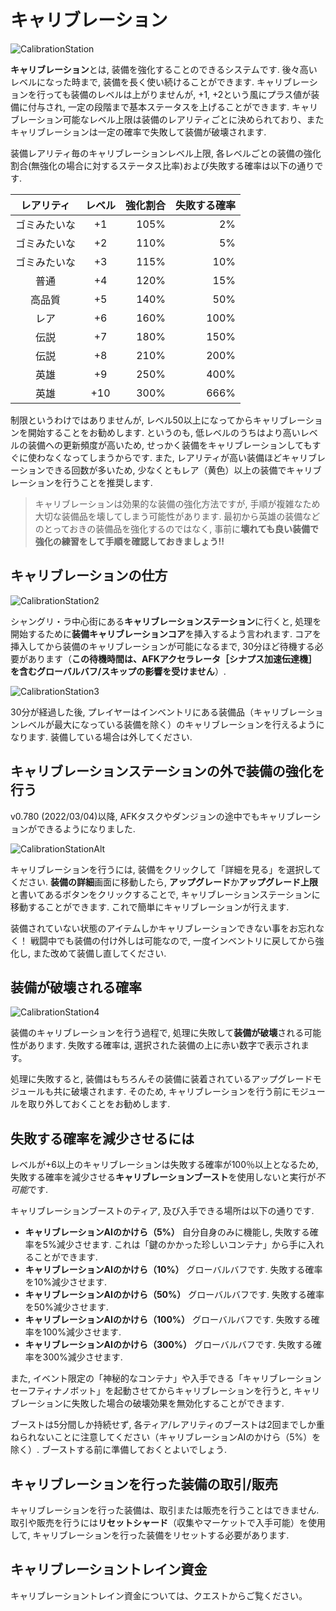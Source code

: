 # キャリブレーション
![CalibrationStation](/resources/mobile-tutorial/CalibrationStation.png)

**キャリブレーション**とは, 装備を強化することのできるシステムです. 後々高いレベルになった時まで, 装備を長く使い続けることができます. キャリブレーションを行っても装備のレベルは上がりませんが, +1, +2という風にプラス値が装備に付与され, 一定の段階まで基本ステータスを上げることができます. キャリブレーション可能なレベル上限は装備のレアリティごとに決められており、またキャリブレーションは一定の確率で失敗して装備が破壊されます.

装備レアリティ毎のキャリブレーションレベル上限, 各レベルごとの装備の強化割合(無強化の場合に対するステータス比率)および失敗する確率は以下の通りです.

| レアリティ | レベル | 強化割合 | 失敗する確率 |
|:--:|:--:|--:|--:|
| ゴミみたいな | +1 | 105% | 2% |
| ゴミみたいな | +2 | 110% | 5% |
| ゴミみたいな | +3 | 115% |10% |
| 普通 | +4 | 120% | 15% |
| 高品質 | +5 | 140% | 50% |
| レア | +6 | 160% | 100% |
| 伝説 | +7 | 180% | 150% |
| 伝説 | +8 | 210% | 200% |
| 英雄 | +9 | 250% | 400% |
| 英雄 | +10 | 300% | 666% |

制限というわけではありませんが, レベル50以上になってからキャリブレーションを開始することをお勧めします. というのも, 低レベルのうちはより高いレベルの装備への更新頻度が高いため, せっかく装備をキャリブレーションしてもすぐに使わなくなってしまうからです. また, レアリティが高い装備ほどキャリブレーションできる回数が多いため, 少なくともレア（黄色）以上の装備でキャリブレーションを行うことを推奨します.

> キャリブレーションは効果的な装備の強化方法ですが, 手順が複雑なため大切な装備品を壊してしまう可能性があります.
> 最初から英雄の装備などのとっておきの装備品を強化するのではなく, 事前に**壊れても良い装備で強化の練習をして手順を確認しておきましょう!!**

## キャリブレーションの仕方
![CalibrationStation2](/resources/mobile-tutorial/CalibrationStation2.png)

シャングリ・ラ中心街にある**キャリブレーションステーション**に行くと, 処理を開始するために**装備キャリブレーションコア**を挿入するよう言われます. コアを挿入してから装備のキャリブレーションが可能になるまで, 30分ほど待機する必要があります（**この待機時間は、AFKアクセラレータ［シナプス加速伝達機］を含むグローバルバフ/スキップの影響を受けません**）.

![CalibrationStation3](/resources/mobile-tutorial/CalibrationStation3.png)

30分が経過した後, プレイヤーはインベントリにある装備品（キャリブレーションレベルが最大になっている装備を除く）のキャリブレーションを行えるようになります. 装備している場合は外してください.

## キャリブレーションステーションの外で装備の強化を行う

v0.780 (2022/03/04)以降, AFKタスクやダンジョンの途中でもキャリブレーションができるようになりました. 

![CalibrationStationAlt](/resources/mobile-tutorial/CalibrationStationAlt.png)

キャリブレーションを行うには, 装備をクリックして「詳細を見る」を選択してください. **装備の詳細**画面に移動したら, **アップグレード**か**アップグレード上限**と書いてあるボタンをクリックすることで, キャリブレーションステーションに移動することができます. これで簡単にキャリブレーションが行えます.

装備されていない状態のアイテムしかキャリブレーションできない事をお忘れなく！ 戦闘中でも装備の付け外しは可能なので, 一度インベントリに戻してから強化し, また改めて装備し直してください.

## 装備が破壊される確率

![CalibrationStation4](/resources/mobile-tutorial/CalibrationStation4.png)

装備のキャリブレーションを行う過程で, 処理に失敗して**装備が破壊**される可能性があります. 失敗する確率は, 選択された装備の上に赤い数字で表示されます。

処理に失敗すると, 装備はもちろんその装備に装着されているアップグレードモジュールも共に破壊されます. そのため, キャリブレーションを行う前にモジュールを取り外しておくことをお勧めします.

## 失敗する確率を減少させるには
レベルが+6以上のキャリブレーションは失敗する確率が100％以上となるため, 失敗する確率を減少させる**キャリブレーションブースト**を使用しないと実行が*不可能*です. 

キャリブレーションブーストのティア, 及び入手できる場所は以下の通りです.
- **キャリブレーションAIのかけら（5%）** 自分自身のみに機能し, 失敗する確率を5%減少させます. これは「鍵のかかった珍しいコンテナ」から手に入れることができます.
- **キャリブレーションAIのかけら（10%）** グローバルバフです. 失敗する確率を10%減少させます. 
- **キャリブレーションAIのかけら（50%）** グローバルバフです. 失敗する確率を50%減少させます.
- **キャリブレーションAIのかけら（100%）** グローバルバフです. 失敗する確率を100%減少させます.
- **キャリブレーションAIのかけら（300%）** グローバルバフです. 失敗する確率を300%減少させます. 

また, イベント限定の「神秘的なコンテナ」や入手できる「キャリブレーションセーフティナノボット」を起動させてからキャリブレーションを行うと, キャリブレーションに失敗した場合の破壊効果を無効化することができます.

ブーストは5分間しか持続せず, 各ティア/レアリティのブーストは2回までしか重ねられないことに注意してください（キャリブレーションAIのかけら（5%）を除く）. ブーストする前に準備しておくとよいでしょう.

## キャリブレーションを行った装備の取引/販売
キャリブレーションを行った装備は、取引または販売を行うことはできません. 取引や販売を行うには**リセットシャード**（収集やマーケットで入手可能）を使用して, キャリブレーションを行った装備をリセットする必要があります.


## キャリブレーショントレイン資金
キャリブレーショントレイン資金については、クエストからご覧ください。

